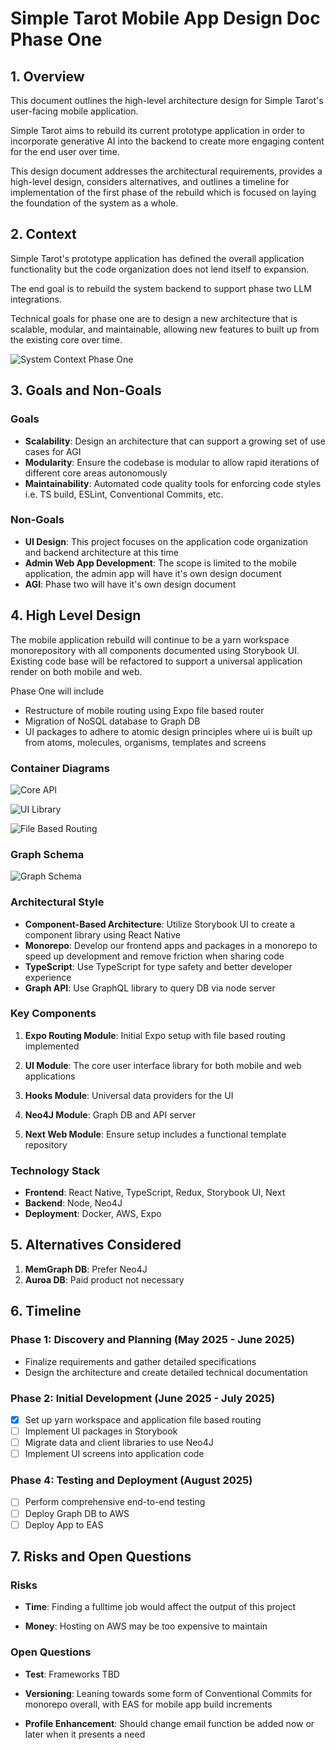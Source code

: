 # Simple Tarot Mobile App Design Doc Phase One

## 1. Overview

This document outlines the high-level architecture design for Simple Tarot's user-facing mobile application.

Simple Tarot aims to rebuild its current prototype application in order to incorporate generative AI into the backend to create more engaging content for the end user over time. 

This design document addresses the architectural requirements, provides a high-level design, considers alternatives, and outlines a timeline for implementation of the first phase of the rebuild which is focused on laying the foundation of the system as a whole.

## 2. Context

Simple Tarot's prototype application has defined the overall application functionality but the code organization does not lend itself to expansion.

The end goal is to rebuild the system backend to support phase two LLM integrations.

Technical goals for phase one are to design a new architecture that is scalable, modular, and maintainable, allowing new features to built up from the existing core over time. 

![System Context Phase One](../assets/mobile_system_context_p1.png)


## 3. Goals and Non-Goals

### Goals

- **Scalability**: Design an architecture that can support a growing set of use cases for AGI
- **Modularity**: Ensure the codebase is modular to allow rapid iterations of different core areas autonomously
- **Maintainability**: Automated code quality tools for enforcing code styles i.e. TS build, ESLint, Conventional Commits, etc.

### Non-Goals

- **UI Design**: This project focuses on the application code organization and backend architecture at this time
- **Admin Web App Development**: The scope is limited to the mobile application, the admin app will have it's own design document
- **AGI**: Phase two will have it's own design document

## 4. High Level Design

The mobile application rebuild will continue to be a yarn workspace monorepository with all components documented using Storybook UI. Existing code base will be refactored to support a universal application render on both mobile and web. 


Phase One will include 
- Restructure of mobile routing using Expo file based router
- Migration of NoSQL database to Graph DB
- UI packages to adhere to atomic design principles where ui is built up from atoms, molecules, organisms, templates and screens

### Container Diagrams


![Core API](../assets/core_api_system.png)

![UI Library](../assets/component_library.png)

![File Based Routing](../assets/file_based_routing.png)

### Graph Schema

![Graph Schema](../assets/graph-schema.png)

### Architectural Style

- **Component-Based Architecture**: Utilize Storybook UI to create a component library using React Native
- **Monorepo**: Develop our frontend apps and packages in a monorepo to speed up development and remove friction when sharing code
- **TypeScript**: Use TypeScript for type safety and better developer experience
- **Graph API**: Use GraphQL library to query DB via node server

### Key Components

1. **Expo Routing Module**: Initial Expo setup with file based routing implemented

2. **UI Module**: The core user interface library for both mobile and web applications

3. **Hooks Module**: Universal data providers for the UI

4. **Neo4J Module**: Graph DB and API server

5. **Next Web Module**: Ensure setup includes a functional template repository

### Technology Stack

- **Frontend**: React Native, TypeScript, Redux, Storybook UI, Next
- **Backend**: Node, Neo4J
- **Deployment**: Docker, AWS, Expo

## 5. Alternatives Considered

1. **MemGraph DB**: Prefer Neo4J
2. **Auroa DB**: Paid product not necessary

## 6. Timeline

### Phase 1: Discovery and Planning (May 2025 - June 2025)

- Finalize requirements and gather detailed specifications
- Design the architecture and create detailed technical documentation

### Phase 2: Initial Development (June 2025 - July 2025)

- [x] Set up yarn workspace and application file based routing
- [ ] Implement UI packages in Storybook
- [ ] Migrate data and client libraries to use Neo4J
- [ ] Implement UI screens into application code

### Phase 4: Testing and Deployment (August 2025)

- [ ] Perform comprehensive end-to-end testing
- [ ] Deploy Graph DB to AWS
- [ ] Deploy App to EAS

## 7. Risks and Open Questions

### Risks

- **Time**: Finding a fulltime job would affect the output of this project 

- **Money**: Hosting on AWS may be too expensive to maintain

### Open Questions

- **Test**: Frameworks TBD

- **Versioning**: Leaning towards some form of Conventional Commits for monorepo overall, with EAS for mobile app build increments

- **Profile Enhancement**: Should change email function be added now or later when it presents a need
